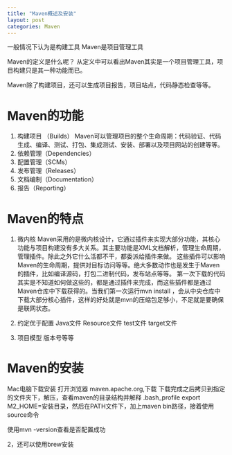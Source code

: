 ```yaml
---
title: "Maven概述及安装"
layout: post
categories: Maven
---
```


一般情况下认为是构建工具
Maven是项目管理工具

Maven的定义是什么呢？ 从定义中可以看出Maven其实是一个项目管理工具，项目构建只是其一种功能而已。

Maven除了构建项目，还可以生成项目报告，项目站点，代码静态检查等等。

# Maven的功能

1.  构建项目 （Builds）
Maven可以管理项目的整个生命周期：代码验证、代码生成、编译、测试、打包、集成测试、安装、部署以及项目网站的创建等等。
2.  依赖管理（Dependencies）
3.  配置管理（SCMs）
4.  发布管理（Releases）
5.  文档编制（Documentation）
6.  报告（Reporting）

# Maven的特点
1.  微内核
Maven采用的是微内核设计，它通过插件来实现大部分功能，其核心功能与项目构建没有多大关系。其主要功能是XML文档解析，管理生命周期，管理插件。除此之外它什么活都不干，都委派给插件来做。
这些插件可以影响Maven的生命周期，提供对目标访问等等。绝大多数动作也是发生于Maven的插件，比如编译源码，打包二进制代码，发布站点等等。
第一次下载的代码其实是不知道如何做这些的，都是通过插件来完成，而这些插件都是通过Maven仓库中下载获得的。当我们第一次运行mvn install ，会从中央仓库中下载大部分核心插件，这样的好处就是mvn的压缩包足够小，不足就是要确保是联网状态。
2.  约定优于配置
Java文件
Resource文件
test文件
target文件

3.  项目模型
版本号等等

# Maven的安装

Mac电脑下载安装
打开浏览器 maven.apache.org,下载
下载完成之后拷贝到指定的文件夹下，解压，查看maven的目录结构并解释
.bash_profile export M2_HOME=安装目录，然后在PATH文件下，加上maven bin路径，接着使用source命令

使用mvn -version查看是否配置成功

2，还可以使用brew安装
